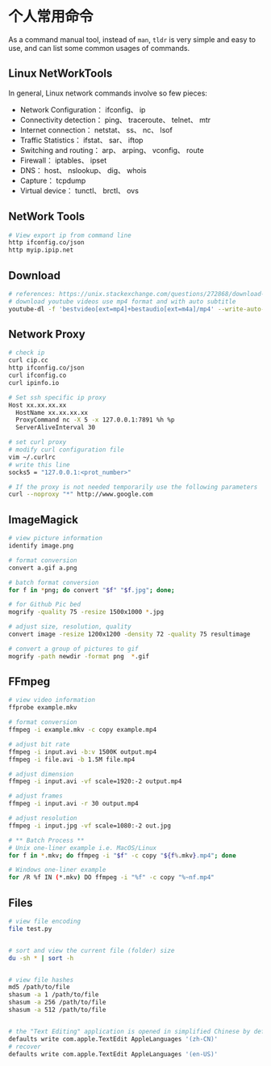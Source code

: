 # 个人常用命令

As a command manual tool, instead of `man`, `tldr` is very simple and easy to use, and can list some common usages of commands.

## Linux NetWorkTools

In general, Linux network commands involve so few pieces:

- Network Configuration： ifconfig、 ip
- Connectivity detection： ping、 traceroute、 telnet、 mtr
- Internet connection： netstat、 ss、 nc、 lsof
- Traffic Statistics： ifstat、 sar、 iftop
- Switching and routing： arp、 arping、 vconfig、 route
- Firewall： iptables、 ipset
- DNS： host、 nslookup、 dig、 whois
- Capture： tcpdump
- Virtual device： tunctl、 brctl、 ovs

## NetWork Tools

```bash
# View export ip from command line
http ifconfig.co/json
http myip.ipip.net
```

## Download

```bash
# references: https://unix.stackexchange.com/questions/272868/download-only-format-mp4-on-youtube-dl
# download youtube videos use mp4 format and with auto subtitle
youtube-dl -f 'bestvideo[ext=mp4]+bestaudio[ext=m4a]/mp4' --write-auto-sub <url>
```

## Network Proxy

```bash
# check ip
curl cip.cc
http ifconfig.co/json
curl ifconfig.co
curl ipinfo.io

# Set ssh specific ip proxy
Host xx.xx.xx.xx
  HostName xx.xx.xx.xx
  ProxyCommand nc -X 5 -x 127.0.0.1:7891 %h %p
  ServerAliveInterval 30

# set curl proxy
# modify curl configuration file
vim ~/.curlrc
# write this line
socks5 = "127.0.0.1:<prot_number>"

# If the proxy is not needed temporarily use the following parameters
curl --noproxy "*" http://www.google.com
```

## ImageMagick

```bash
# view picture information
identify image.png

# format conversion
convert a.gif a.png

# batch format conversion
for f in *png; do convert "$f" "$f.jpg"; done;

# for Github Pic bed
mogrify -quality 75 -resize 1500x1000 *.jpg

# adjust size, resolution, quality
convert image -resize 1200x1200 -density 72 -quality 75 resultimage

# convert a group of pictures to gif
mogrify -path newdir -format png  *.gif
```

## FFmpeg

```bash
# view video information
ffprobe example.mkv

# format conversion
ffmpeg -i example.mkv -c copy example.mp4

# adjust bit rate
ffmpeg -i input.avi -b:v 1500K output.mp4
ffmpeg -i file.avi -b 1.5M file.mp4

# adjust dimension
ffmpeg -i input.avi -vf scale=1920:-2 output.mp4

# adjust frames
ffmpeg -i input.avi -r 30 output.mp4

# adjust resolution
ffmpeg -i input.jpg -vf scale=1080:-2 out.jpg

# ** Batch Process **
# Unix one-liner example i.e. MacOS/Linux
for f in *.mkv; do ffmpeg -i "$f" -c copy "${f%.mkv}.mp4"; done

# Windows one-liner example
for /R %f IN (*.mkv) DO ffmpeg -i "%f" -c copy "%~nf.mp4"
```

## Files

```bash
# view file encoding
file test.py


# sort and view the current file (folder) size
du -sh * | sort -h


# view file hashes
md5 /path/to/file
shasum -a 1 /path/to/file
shasum -a 256 /path/to/file
shasum -a 512 /path/to/file


# the "Text Editing" application is opened in simplified Chinese by default
defaults write com.apple.TextEdit AppleLanguages '(zh-CN)'
# recover
defaults write com.apple.TextEdit AppleLanguages '(en-US)'
```
